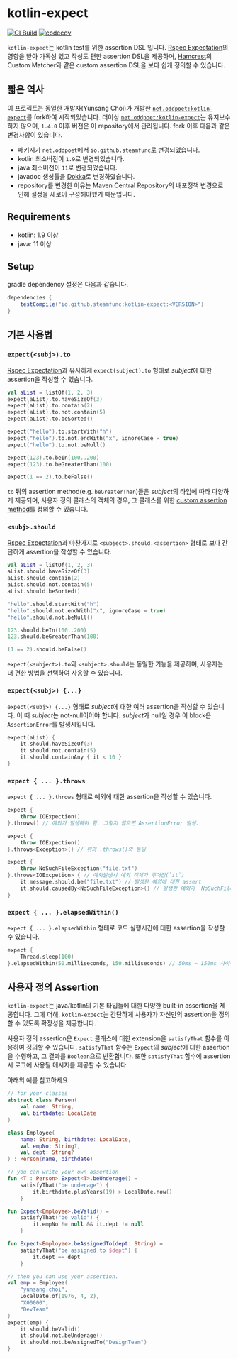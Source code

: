 # kotlin-expect

[![CI Build](https://github.com/steamfunc/kotlin-expect/actions/workflows/ci-build.yml/badge.svg)](https://github.com/steamfunc/kotlin-expect/actions/workflows/ci-build.yml)
[![codecov](https://codecov.io/github/steamfunc/kotlin-expect/branch/develop/graph/badge.svg?token=C20OB3IIBC)](https://codecov.io/github/steamfunc/kotlin-expect)

`kotlin-expect`는 kotlin test를 위한 assertion DSL 입니다.
[Rspec Expectation]의 영향을 받아 가독성 있고 작성도 편한 assertion DSL을 제공하며,
[Hamcrest]의 Custom Matcher와 같은 custom assertion DSL을 보다 쉽게 정의할 수 있습니다.

## 짧은 역사

이 프로젝트는 동일한 개발자(Yunsang Choi)가 개발한 [`net.oddpoet:kotlin-expect`]를 fork하여 시작되었습니다.
더이상 [`net.oddpoet:kotlin-expect`]는 유지보수하지 않으며, `1.4.0` 이후 버전은 이 repository에서 관리됩니다.
fork 이후 다음과 같은 변경사항이 있습니다.

- 패키지가 `net.oddpoet`에서 `io.github.steamfunc`로 변경되었습니다.
- kotlin 최소버전이 `1.9`로 변경되었습니다.
- java 최소버전이 `11`로 변경되었습니다.
- javadoc 생성툴을 [Dokka]로 변경하였습니다.
- repository를 변경한 이유는 Maven Central Repository의 배포정책 변경으로 인해 설정을 새로이 구성해야했기 때문입니다.

## Requirements

- kotlin: 1.9 이상
- java: 11 이상

## Setup

gradle dependency 설정은 다음과 같습니다.

```gradle
dependencies {
    testCompile("io.github.steamfunc:kotlin-expect:<VERSION>")
}
```

## 기본 사용법

### `expect(<subj>).to`

[Rspec Expectation]과 유사하게 `expect(subject).to` 형태로 *subject*에 대한 assertion을 작성할 수 있습니다.

```kotlin
val aList = listOf(1, 2, 3)
expect(aList).to.haveSizeOf(3)
expect(aList).to.contain(2)
expect(aList).to.not.contain(5)
expect(aList).to.beSorted()

expect("hello").to.startWith("h")
expect("hello").to.not.endWith("x", ignoreCase = true)
expect("hello").to.not.beNull()

expect(123).to.beIn(100..200)
expect(123).to.beGreaterThan(100)

expect(1 == 2).to.beFalse()
```

`to` 뒤의 assertion method(e.g. `beGreaterThan`)들은 *subject*의 타입에 따라 다양하게 제공되며,
사용자 정의 클래스의 객체의 경우, 그 클래스를 위한 [custom assertion method](#사용자-정의-Assertion)를 정의할 수 있습니다.

### `<subj>.should`

[Rspec Expectation]과 마찬가지로 `<subject>.should.<assertion>` 형태로 보다 간단하게 assertion을 작성할 수 있습니다.

```kotlin
val aList = listOf(1, 2, 3)
aList.should.haveSizeOf(3)
aList.should.contain(2)
aList.should.not.contain(5)
aList.should.beSorted()

"hello".should.startWith("h")
"hello".should.not.endWith("x", ignoreCase = true)
"hello".should.not.beNull()

123.should.beIn(100..200)
123.should.beGreaterThan(100)

(1 == 2).should.beFalse()
```

`expect(<subject>).to`와 `<subject>.should`는 동일한 기능을 제공하며, 사용자는 더 편한 방법을 선택하여 사용할 수 있습니다.

### `expect(<subj>) {...}`

`expect(<subj>) {...}` 형태로 *subject*에 대한 여러 assertion을 작성할 수 있습니다.
이 때 *subject*는 not-null이어야 합니다. *subject*가 null일 경우 이 block은 `AssertionError`를 발생시킵니다.

```kotlin
expect(aList) {
    it.should.haveSizeOf(3)
    it.should.not.contain(5)
    it.should.containAny { it < 10 }
}
```

### `expect { ... }.throws`

`expect { ... }.throws` 형태로 예외에 대한 assertion을 작성할 수 있습니다.

```kotlin
expect {
    throw IOExpection()
}.throws() // 예외가 발생해야 함. 그렇지 않으면 AssertionError 발생.

expect {
    throw IOExpection()
}.throws<Exception>() // 위의 .throws()와 동일

expect {
    throw NoSuchFileException("file.txt")
}.throws<IOExcpetion> { // 예외발생시 예외 객체가 주어짐(`it`)
    it.message.should.be("file.txt") // 발생한 예외에 대한 assert
    it.should.causedBy<NoSuchFileException>() // 발생한 예외가 `NoSuchFileException`이어야 함
}

```

### `expect { ... }.elapsedWithin()`

`expect { ... }.elapsedWithin` 형태로 코드 실행시간에 대한 assertion을 작성할 수 있습니다.

```kotlin
expect {
    Thread.sleep(100)
}.elapsedWithin(50.milliseconds, 150.milliseconds) // 50ms ~ 150ms 사이에 실행되어야 함. 그렇지 않으면 AssertionError 발생.
```

## 사용자 정의 Assertion

`kotlin-expect`는 java/kotlin의 기본 타입들에 대한 다양한 built-in assertion을 제공합니다.
그에 더해, `kotlin-expect`는 간단하게 사용자가 자신만의 assertion을 정의할 수 있도록 확장성을 제공합니다.

사용자 정의 assertion은 `Expect` 클래스에 대한 extension을 `satisfyThat` 함수를 이용하여 정의할 수 있습니다.
`satisfyThat` 함수는 `Expect`의 *subject*에 대한 assertion을 수행하고, 그 결과를 `Boolean`으로 반환합니다.
또한 `satisfyThat` 함수에 assertion시 로그에 사용될 메시지를 제공할 수 있습니다.

아래의 예를 참고하세요.

```kotlin
// for your classes
abstract class Person(
    val name: String,
    val birthdate: LocalDate
)

class Employee(
    name: String, birthdate: LocalDate,
    val empNo: String?,
    val dept: String?
) : Person(name, birthdate)
```

```kotlin
// you can write your own assertion
fun <T : Person> Expect<T>.beUnderage() =
    satisfyThat("be underage") {
        it.birthdate.plusYears(19) > LocalDate.now()
    }

fun Expect<Employee>.beValid() =
    satisfyThat("be valid") {
        it.empNo != null && it.dept != null
    }

fun Expect<Employee>.beAssignedTo(dept: String) =
    satisfyThat("be assigned to $dept") {
        it.dept == dept
    }
```

```kotlin
// then you can use your assertion.
val emp = Employee(
    "yunsang.choi",
    LocalDate.of(1976, 4, 2),
    "X00000",
    "DevTeam"
)
expect(emp) {
    it.should.beValid()
    it.should.not.beUnderage()
    it.should.not.beAssignedTo("DesignTeam")
}

```

[Rspec Expectation]:https://github.com/rspec/rspec-expectations

[`net.oddpoet:kotlin-expect`]:https://github.com/oddpoet/kotlin-expect

[Dokka]:https://github.com/Kotlin/dokka

[Hamcrest]:https://hamcrest.org/JavaHamcrest/
